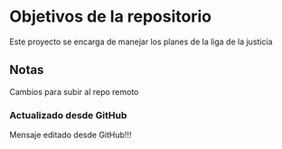 # Objetivos de la repositorio

Este proyecto se encarga de manejar los planes de la liga de la justicia


## Notas
Cambios para subir al repo remoto

### Actualizado desde GitHub
Mensaje editado desde GitHub!!!
